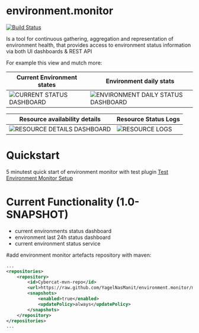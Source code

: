 
# environment.monitor

[![Build Status](https://travis-ci.org/YagelNasManit/environment.monitor.svg?branch=master)](https://travis-ci.org/YagelNasManit/environment.monitor)

Is a tool for continuous gathering, aggregation and representation of environment health, that provides access to environment status information via both UI dashboards & REST API


For example this view and mutch more:

Current Environment states | Environment daily stats  
--- | --- 
![CURRENT STATUS DASHBOARD](https://raw.githubusercontent.com/wiki/YagelNasManit/environment.monitor/images/current_env_status_dashboard.png) | ![ENVIRONMENT DAILY STATUS DASHBOARD](https://raw.githubusercontent.com/wiki/YagelNasManit/environment.monitor/images/env_daily_status_dashboard.png)

Resource availability details | Resource Status Logs  
--- | --- 
![RESOURCE DETAILS DASHBOARD](https://raw.githubusercontent.com/wiki/YagelNasManit/environment.monitor/images/resource_details_dashboard.png)| ![RESOURCE LOGS](https://raw.githubusercontent.com/wiki/YagelNasManit/environment.monitor/images/resource_details_dashboard_logs.png)




# Quickstart
5 minutest quick start of environment monitor with test plugin 
[Test Environment Monitor Setup](https://github.com/YagelNasManit/environment.monitor/wiki/Run-Test-Example)

# Current Functionality (1.0-SNAPSHOT)
- current environments status dashboard
- environment last 24h status dashboard
- current environment status service



#add environment monitor artefacts repository with maven:
```xml
...
<repositories>
    <repository>
        <id>Cybercat-mvn-repo</id>
        <url>https://raw.github.com/YagelNasManit/environment.monitor/mvn-repo/</url>
        <snapshots>
            <enabled>true</enabled>
            <updatePolicy>always</updatePolicy>
        </snapshots>
    </repository>
</repositories>
...
```
